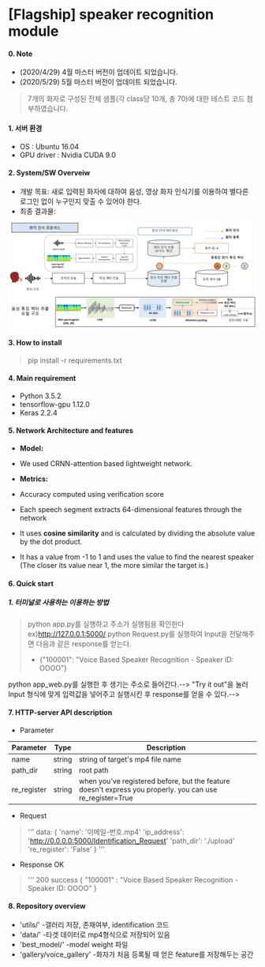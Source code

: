 [Flagship] speaker recognition module
======================

#### 0. Note

* (2020/4/29) 4월 마스터 버전이 업데이트 되었습니다.
* (2020/5/29) 5월 마스터 버전이 업데이트 되었습니다.
> 7개의 화자로 구성된 전체 샘플(각 class당 10개, 총 70)에 대한 테스트 코드 첨부하였습니다.

#### 1. 서버 환경

* OS : Ubuntu 16.04
* GPU driver : Nvidia CUDA 9.0

#### 2. System/SW Overveiw

* 개발 목표: 새로 입력된 화자에 대하여 음성, 영상 화자 인식기를 이용하여 별다른 로그인 없이 누구인지 맞출 수 있어야 한다.
* 최종 결과물:
 
![기능 흐름도](./img/system_speaker_recog.png)

#### 3. How to install

> pip install -r requirements.txt

#### 4. Main requirement

* Python 3.5.2
* tensorflow-gpu 1.12.0
* Keras 2.2.4

#### 5. Network Architecture and features

* **Model:**
* We used CRNN-attention based lightweight network.

* **Metrics:**
* Accuracy computed using verification score
* Each speech segment extracts 64-dimensional features through the network
* It uses **cosine similarity** and is calculated by dividing the absolute value by the dot product.
* It has a value from -1 to 1 and uses the value to find the nearest speaker (The closer its value near 1, the more similar the target is.)


#### 6. Quick start

<!--* 2개의 방법으로 이용할 수 있다-->

##### 1. 터미널로 사용하는 이용하는 방법

> python app.py를 실행하고 주소가 실행됨을 확인한다 ex)http://127.0.0.1:5000/
> python Request.py를 실행하여 Input을 전달해주면 다음과 같은 response를 얻는다.
> * {"100001": "Voice Based Speaker Recognition - Speaker ID: OOOO"}

<!--##### 2. Web 상에서 이용하는 방법-->

<!--> python app_web.py를 실행한 후 생기는 주소로 들어간다.-->
<!--> "Try it out"을 눌러 Input 형식에 맞게 입력값을 넣어주고 실행시킨 후 response를 얻을 수 있다.-->

#### 7. HTTP-server API description

* Parameter

|Parameter|Type|Description|
|---|---|---|
|name|string|string of target's mp4 file name|
|path_dir|string|root path|
|re_register|string|when you've registered before, but the feature doesn't express you properly. you can use re_register=True| 

* Request

> '''
> data: {
> 'name': '이메일-번호.mp4'
> 'ip_address': 'http://0.0.0.0:5000/Identification_Request'
> 'path_dir': './upload'
> 're_register': 'False'
> }
> '''

* Response OK

> '''
> 200 success
> {
> "100001" : "Voice Based Speaker Recognition - Speaker ID: OOOO"
> }

#### 8. Repository overview

* 'utils/' -갤러리 저장, 존재여부, identification 코드
* 'data/' -타겟 데이터로 mp4형식으로 저장되어 있음
* 'best_model/' -model weight 파일
* 'gallery/voice_gallery' -화자가 처음 등록될 때 얻은 feature를 저장해두는 공간
